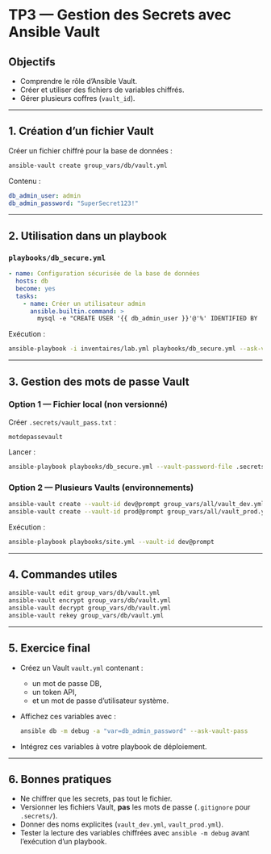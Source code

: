 # TP3 — Gestion des Secrets avec Ansible Vault

## Objectifs

* Comprendre le rôle d’Ansible Vault.
* Créer et utiliser des fichiers de variables chiffrés.
* Gérer plusieurs coffres (`vault_id`).

---

## 1. Création d’un fichier Vault

Créer un fichier chiffré pour la base de données :

```bash
ansible-vault create group_vars/db/vault.yml
```

Contenu :

```yaml
db_admin_user: admin
db_admin_password: "SuperSecret123!"
```

---

## 2. Utilisation dans un playbook

### `playbooks/db_secure.yml`

```yaml
- name: Configuration sécurisée de la base de données
  hosts: db
  become: yes
  tasks:
    - name: Créer un utilisateur admin
      ansible.builtin.command: >
        mysql -e "CREATE USER '{{ db_admin_user }}'@'%' IDENTIFIED BY '{{ db_admin_password }}';"
```

Exécution :

```bash
ansible-playbook -i inventaires/lab.yml playbooks/db_secure.yml --ask-vault-pass
```

---

## 3. Gestion des mots de passe Vault

### Option 1 — Fichier local (non versionné)

Créer `.secrets/vault_pass.txt` :

```
motdepassevault
```

Lancer :

```bash
ansible-playbook playbooks/db_secure.yml --vault-password-file .secrets/vault_pass.txt
```

### Option 2 — Plusieurs Vaults (environnements)

```bash
ansible-vault create --vault-id dev@prompt group_vars/all/vault_dev.yml
ansible-vault create --vault-id prod@prompt group_vars/all/vault_prod.yml
```

Exécution :

```bash
ansible-playbook playbooks/site.yml --vault-id dev@prompt
```

---

## 4. Commandes utiles

```bash
ansible-vault edit group_vars/db/vault.yml
ansible-vault encrypt group_vars/db/vault.yml
ansible-vault decrypt group_vars/db/vault.yml
ansible-vault rekey group_vars/db/vault.yml
```

---

## 5. Exercice final

* Créez un Vault `vault.yml` contenant :

  * un mot de passe DB,
  * un token API,
  * et un mot de passe d’utilisateur système.
* Affichez ces variables avec :

  ```bash
  ansible db -m debug -a "var=db_admin_password" --ask-vault-pass
  ```
* Intégrez ces variables à votre playbook de déploiement.

---

## 6. Bonnes pratiques

* Ne chiffrer que les secrets, pas tout le fichier.
* Versionner les fichiers Vault, **pas** les mots de passe (`.gitignore` pour `.secrets/`).
* Donner des noms explicites (`vault_dev.yml`, `vault_prod.yml`).
* Tester la lecture des variables chiffrées avec `ansible -m debug` avant l’exécution d’un playbook.
